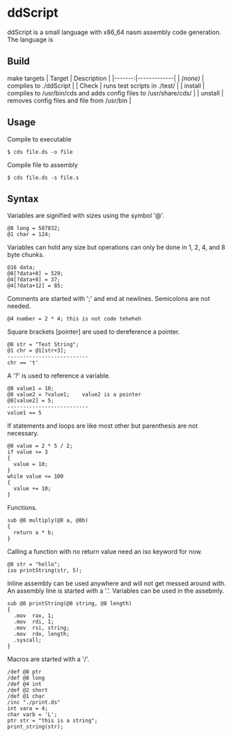 # ddScript
ddScript is a small language with x86_64 nasm assembly code generation. The language is 

## Build
make targets
| Target | Description |
|-------:|-------------|
| _(none)_ | complies to ./ddScript |
| Check | runs test scripts in ./test/ |
| install | compiles to /usr/bin/cds and adds config files to /usr/share/cds/ |
| unstall | removes config files and file from /usr/bin |

## Usage
Compile to executable
```
$ cds file.ds -o file
```
Compile file to assembly
```
$ cds file.ds -s file.s
```

## Syntax
Variables are signified with sizes using the symbol '@'.
```
@8 long = 587832;
@1 char = 124;
```

Variables can hold any size but operations can only be done in 1, 2, 4, and 8 byte chunks.
```
@16 data;
@8[?data+0] = 529;
@4[?data+8] = 37;
@4[?data+12] = 85;
```

Comments are started with ';' and end at newlines. Semicolons are not needed.
```
@4 number = 2 * 4; this is not code teheheh
```

Square brackets \[pointer\] are used to dereference a pointer.
```
@8 str = "Test String";
@1 chr = @1[str+3];
--------------------------
chr == 't'
```

A '?' is used to reference a variable.
```
@8 value1 = 10;
@8 value2 = ?value1;    value2 is a pointer
@8[value2] = 5;
--------------------------
value1 == 5
```

If statements and loops are like most other but parenthesis are not necessary.
```
@8 value = 2 * 5 / 2;
if value >= 3
{
  value = 10;
}
while value <= 100
{
  value += 10;
}
```

Functions.
```
sub @8 multiply(@8 a, @8b)
{
  return a * b;
}
```

Calling a function with no return value need an iso keyword for now.
```
@8 str = "hello";
iso printString(str, 5);
```

Inline assembly can be used anywhere and will not get messed around with. An assembly line is started with a '.'. Variables can be used in the assebmly.
```
sub @8 printString(@8 string, @8 length)
{
  .mov  rax, 1;
  .mov  rdi, 1;
  .mov  rsi, string;
  .mov  rdx, length;
  .syscall;
}
```

Macros are started with a '/'.
```
/def @8 ptr
/def @8 long
/def @4 int
/def @2 short
/def @1 char
/inc "./print.ds"
int vara = 4;
char varb = 'L';
ptr str = "this is a string";
print_string(str);
```
